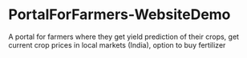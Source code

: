 # PortalForFarmers-WebsiteDemo
A portal for farmers where they get yield prediction of their crops, get current crop prices in local markets (India), option to buy fertilizer
